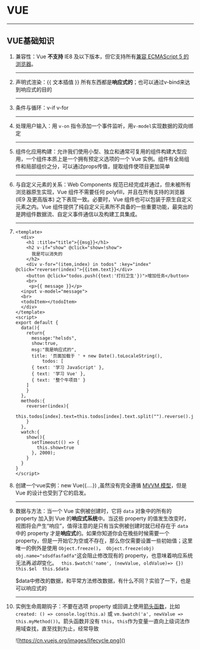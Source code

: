 # VUE

***

 ## VUE基础知识

1. 兼容性：Vue **不支持** IE8 及以下版本，但它支持所有[兼容 ECMAScript 5 的浏览器](https://caniuse.com/#feat=es5)。

   ***

   

2. 声明式渲染：{{ 文本插值 }}  所有东西都是**响应式的**；也可以通过v-bind来达到响应式的目的

   ***

   

3. 条件与循环：v-if  v-for

   ***

   

4. 处理用户输入：用 `v-on` 指令添加一个事件监听，用`v-model`实现数据的双向绑定

   ***

   

5. 组件化应用构建：允许我们使用小型、独立和通常可复用的组件构建大型应用，一个组件本质上是一个拥有预定义选项的一个 Vue 实例。组件有全局组件和局部组价之分，可以通过props传值，提取组件使项目更加简单

   ***

   

6. 与自定义元素的关系：Web Components 规范已经完成并通过，但未被所有浏览器原生实现，Vue 组件不需要任何 polyfill，并且在所有支持的浏览器 (IE9 及更高版本) 之下表现一致。必要时，Vue 组件也可以包装于原生自定义元素之内。Vue 组件提供了纯自定义元素所不具备的一些重要功能，最突出的是跨组件数据流、自定义事件通信以及构建工具集成。

   ***

   

7. ```vue
   <template>
     <div>
       <h1 :title="title">{{msg}}</h1>
       <h2 v-if="show" @click="show=!show">
         我是可以消失的
       </h2> 
       <div v-for="(item,index) in todos" :key="index" @click="reverser(index)">{{item.text}}</div>
       <button @click="todos.push({text:'打扫卫生'})">增加任务</button>
       <br>
        <p>{{ message }}</p>
     <input v-model="message">
     <br>
     <todoItem></todoItem>
     </div>
   </template>
   <script>
   export default {
     data(){
       return{
         message:"helsds",
         show:true,
         msg:"我是响应式的",
         title: '页面加载于 ' + new Date().toLocaleString(),
             todos: [
         { text: '学习 JavaScript' },
         { text: '学习 Vue' },
         { text: '整个牛项目' }
       ]
       }
     },
     methods:{
       reverser(index){
         this.todos[index].text=this.todos[index].text.split("").reverse().join("")
       }
     },
     watch:{
       show(){
         setTimeout(() => {
           this.show=true
         }, 2000);
       }
     }
   }
   </script>
   
   ```

8. 创建一个vue实例：new Vue({....})  ,虽然没有完全遵循 [MVVM 模型](https://zh.wikipedia.org/wiki/MVVM)，但是 Vue 的设计也受到了它的启发。

   ***

   

9. 数据与方法：当一个 Vue 实例被创建时，它将 `data` 对象中的所有的 property 加入到 Vue 的**响应式系统**中。当这些 property 的值发生改变时，视图将会产生“响应”，值得注意的是只有当实例被创建时就已经存在于 `data` 中的 property 才是**响应式**的。如果你知道你会在晚些时候需要一个 property，但是一开始它为空或不存在，那么你仅需要设置一些初始值；这里唯一的例外是使用 `Object.freeze()`，` Object.freeze(obj)   obj.name="sdsdfasfadfa"`这会阻止修改现有的 property，也意味着响应系统无法再*追踪*变化。 ` this.$watch('name', (newValue, oldValue)=> {})  this.$el  this.$data`

   $data中修改的数据，和平常方法修改数据，有什么不同？实验了一下，也是可以响应式的

   ***

   

10. 实例生命周期钩子：不要在选项 property 或回调上使用[箭头函数](https://developer.mozilla.org/zh-CN/docs/Web/JavaScript/Reference/Functions/Arrow_functions)，比如 `created: () => console.log(this.a)` 或 `vm.$watch('a', newValue => this.myMethod())`。箭头函数并没有 `this`，`this`作为变量一直向上级词法作用域查找，直至找到为止，经常导致

    ![https://cn.vuejs.org/images/lifecycle.png]()

